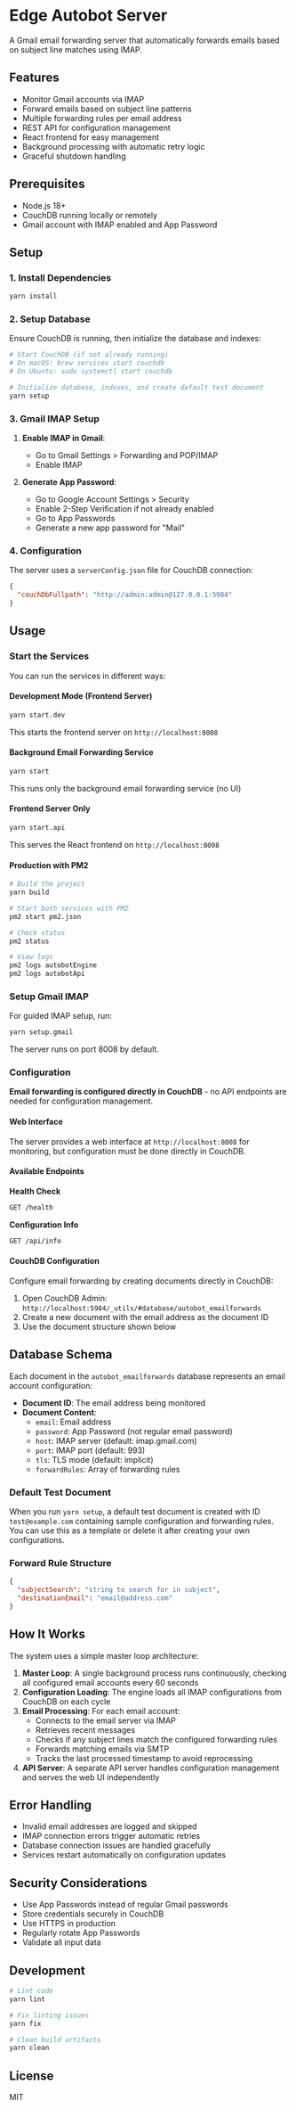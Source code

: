 # Edge Autobot Server

A Gmail email forwarding server that automatically forwards emails based on subject line matches using IMAP.

## Features

- Monitor Gmail accounts via IMAP
- Forward emails based on subject line patterns
- Multiple forwarding rules per email address
- REST API for configuration management
- React frontend for easy management
- Background processing with automatic retry logic
- Graceful shutdown handling

## Prerequisites

- Node.js 18+
- CouchDB running locally or remotely
- Gmail account with IMAP enabled and App Password

## Setup

### 1. Install Dependencies

```bash
yarn install
```

### 2. Setup Database

Ensure CouchDB is running, then initialize the database and indexes:

```bash
# Start CouchDB (if not already running)
# On macOS: brew services start couchdb
# On Ubuntu: sudo systemctl start couchdb

# Initialize database, indexes, and create default test document
yarn setup
```

### 3. Gmail IMAP Setup

1. **Enable IMAP in Gmail**:
   - Go to Gmail Settings > Forwarding and POP/IMAP
   - Enable IMAP

2. **Generate App Password**:
   - Go to Google Account Settings > Security
   - Enable 2-Step Verification if not already enabled
   - Go to App Passwords
   - Generate a new app password for "Mail"

### 4. Configuration

The server uses a `serverConfig.json` file for CouchDB connection:

```json
{
  "couchDbFullpath": "http://admin:admin@127.0.0.1:5984"
}
```

## Usage

### Start the Services

You can run the services in different ways:

#### Development Mode (Frontend Server)
```bash
yarn start.dev
```
This starts the frontend server on `http://localhost:8008`

#### Background Email Forwarding Service
```bash
yarn start
```
This runs only the background email forwarding service (no UI)

#### Frontend Server Only
```bash
yarn start.api
```
This serves the React frontend on `http://localhost:8008`

#### Production with PM2
```bash
# Build the project
yarn build

# Start both services with PM2
pm2 start pm2.json

# Check status
pm2 status

# View logs
pm2 logs autobotEngine
pm2 logs autobotApi
```

### Setup Gmail IMAP

For guided IMAP setup, run:

```bash
yarn setup.gmail
```

The server runs on port 8008 by default.

### Configuration

**Email forwarding is configured directly in CouchDB** - no API endpoints are needed for configuration management.

#### Web Interface
The server provides a web interface at `http://localhost:8008` for monitoring, but configuration must be done directly in CouchDB.

#### Available Endpoints

**Health Check**
```bash
GET /health
```

**Configuration Info**
```bash
GET /api/info
```

#### CouchDB Configuration

Configure email forwarding by creating documents directly in CouchDB:

1. Open CouchDB Admin: `http://localhost:5984/_utils/#database/autobot_emailforwards`
2. Create a new document with the email address as the document ID
3. Use the document structure shown below

## Database Schema

Each document in the `autobot_emailforwards` database represents an email account configuration:

- **Document ID**: The email address being monitored
- **Document Content**:
  - `email`: Email address
  - `password`: App Password (not regular email password)
  - `host`: IMAP server (default: imap.gmail.com)
  - `port`: IMAP port (default: 993)
  - `tls`: TLS mode (default: implicit)
  - `forwardRules`: Array of forwarding rules

### Default Test Document

When you run `yarn setup`, a default test document is created with ID `test@example.com` containing sample configuration and forwarding rules. You can use this as a template or delete it after creating your own configurations.

### Forward Rule Structure
```json
{
  "subjectSearch": "string to search for in subject",
  "destinationEmail": "email@address.com"
}
```

## How It Works

The system uses a simple master loop architecture:

1. **Master Loop**: A single background process runs continuously, checking all configured email accounts every 60 seconds
2. **Configuration Loading**: The engine loads all IMAP configurations from CouchDB on each cycle
3. **Email Processing**: For each email account:
   - Connects to the email server via IMAP
   - Retrieves recent messages
   - Checks if any subject lines match the configured forwarding rules
   - Forwards matching emails via SMTP
   - Tracks the last processed timestamp to avoid reprocessing
4. **API Server**: A separate API server handles configuration management and serves the web UI independently

## Error Handling

- Invalid email addresses are logged and skipped
- IMAP connection errors trigger automatic retries
- Database connection issues are handled gracefully
- Services restart automatically on configuration updates

## Security Considerations

- Use App Passwords instead of regular Gmail passwords
- Store credentials securely in CouchDB
- Use HTTPS in production
- Regularly rotate App Passwords
- Validate all input data

## Development

```bash
# Lint code
yarn lint

# Fix linting issues
yarn fix

# Clean build artifacts
yarn clean
```

## License

MIT

